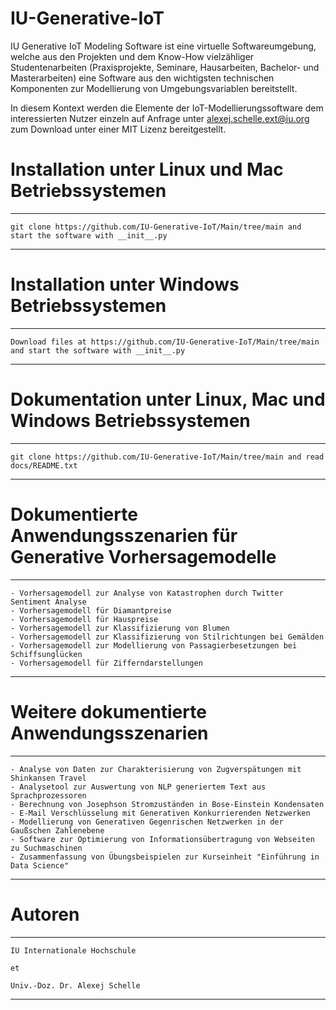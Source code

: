 # IU-Generative-IoT
IU Generative IoT Modeling Software ist eine virtuelle Softwareumgebung, welche aus den Projekten und dem Know-How vielzähliger Studentenarbeiten (Praxisprojekte, Seminare, Hausarbeiten, Bachelor- und Masterarbeiten) eine Software aus den wichtigsten technischen Komponenten zur Modellierung von Umgebungsvariablen bereitstellt.

In diesem Kontext werden die Elemente der IoT-Modellierungssoftware dem interessierten Nutzer einzeln auf Anfrage unter alexej.schelle.ext@iu.org zum Download unter einer MIT Lizenz bereitgestellt. 

# Installation unter Linux und Mac Betriebssystemen
*********************************************************************************************************************
    git clone https://github.com/IU-Generative-IoT/Main/tree/main and start the software with __init__.py
*********************************************************************************************************************

# Installation unter Windows Betriebssystemen
*********************************************************************************************************************
    Download files at https://github.com/IU-Generative-IoT/Main/tree/main and start the software with __init__.py
*********************************************************************************************************************

# Dokumentation unter Linux, Mac und Windows Betriebssystemen
*********************************************************************************************************************
    git clone https://github.com/IU-Generative-IoT/Main/tree/main and read docs/README.txt
*********************************************************************************************************************

# Dokumentierte Anwendungsszenarien für Generative Vorhersagemodelle
*********************************************************************************************************************
    - Vorhersagemodell zur Analyse von Katastrophen durch Twitter Sentiment Analyse
    - Vorhersagemodell für Diamantpreise
    - Vorhersagemodell für Hauspreise
    - Vorhersagemodell zur Klassifizierung von Blumen
    - Vorhersagemodell zur Klassifizierung von Stilrichtungen bei Gemälden
    - Vorhersagemodell zur Modellierung von Passagierbesetzungen bei Schiffsunglücken
    - Vorhersagemodell für Zifferndarstellungen
*********************************************************************************************************************

# Weitere dokumentierte Anwendungsszenarien
*********************************************************************************************************************
    - Analyse von Daten zur Charakterisierung von Zugverspätungen mit Shinkansen Travel
    - Analysetool zur Auswertung von NLP generiertem Text aus Sprachprozessoren
    - Berechnung von Josephson Stromzuständen in Bose-Einstein Kondensaten
    - E-Mail Verschlüsselung mit Generativen Konkurrierenden Netzwerken
    - Modellierung von Generativen Gegenrischen Netzwerken in der Gaußschen Zahlenebene
    - Software zur Optimierung von Informationsübertragung von Webseiten zu Suchmaschinen
    - Zusammenfassung von Übungsbeispielen zur Kurseinheit "Einführung in Data Science"
*********************************************************************************************************************

# Autoren
*********************************************************************************************************************
    IU Internationale Hochschule 
    
    et
    
    Univ.-Doz. Dr. Alexej Schelle
*********************************************************************************************************************
